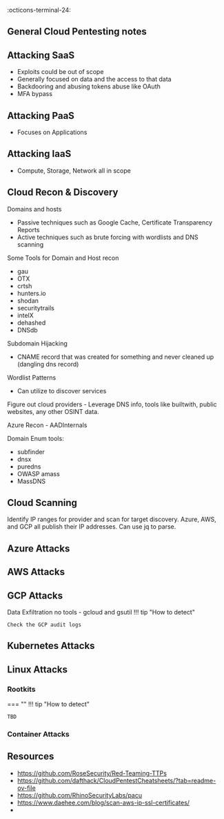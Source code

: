 :octicons-terminal-24:

## General Cloud Pentesting notes

## Attacking SaaS
* Exploits could be out of scope 
* Generally focused on data and the access to that data
* Backdooring and abusing tokens abuse like OAuth
* MFA bypass

## Attacking PaaS
* Focuses on Applications

## Attacking IaaS
* Compute, Storage, Network all in scope

## Cloud Recon & Discovery
Domains and hosts
* Passive techniques such as Google Cache, Certificate Transparency Reports
* Active techniques such as brute forcing with wordlists and DNS scanning

Some Tools for Domain and Host recon
* gau
* OTX
* crtsh
* hunters.io
* shodan
* securitytrails
* intelX
* dehashed
* DNSdb

Subdomain Hijacking
* CNAME record that was created for something and never cleaned up (dangling dns record)

Wordlist Patterns
* Can utilize to discover services 

Figure out cloud providers - Leverage DNS info, tools like builtwith, public websites, any other OSINT data.

Azure Recon - AADInternals

Domain Enum tools:
* subfinder
* dnsx
* puredns
* OWASP amass
* MassDNS


## Cloud Scanning



Identify IP ranges for provider and scan for target discovery.
Azure, AWS, and GCP all publish their IP addresses. Can use jq to parse.


## Azure Attacks

## AWS Attacks

## GCP Attacks

Data Exfiltration no tools - gcloud and gsutil
!!! tip "How to detect"
    
    Check the GCP audit logs

## Kubernetes Attacks

## Linux Attacks

### Rootkits

===  ""
!!! tip "How to detect"
    
    TBD
    
### Container Attacks


## Resources
* https://github.com/RoseSecurity/Red-Teaming-TTPs
* https://github.com/dafthack/CloudPentestCheatsheets/?tab=readme-ov-file
* https://github.com/RhinoSecurityLabs/pacu
* https://www.daehee.com/blog/scan-aws-ip-ssl-certificates/
* 